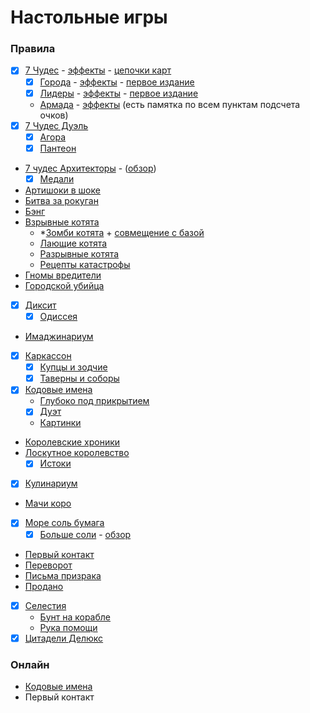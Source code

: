 Настольные игры
=

### Правила
- [x] [7 Чудес](https://hobbygames.ru/download/rules/7_chudes_2020_Rules.pdf) - [эффекты](https://tesera.ru/images/items/1824212/%D0%9E%D0%BF%D0%B8%D1%81%D0%B0%D0%BD%D0%B8%D0%B5%20%D1%8D%D1%84%D1%84%D0%B5%D0%BA%D1%82%D0%BE%D0%B2.pdf) - [цепочки карт](https://hobbygames.ru/download/rules/7_chudes_2020_Spisok_Cepochek_Kart.pdf)
  - [x] [Города](https://tesera.ru/images/items/1910422/Cities%20rus%20v1.1.pdf) - [эффекты](https://tesera.ru/images/items/1941835/7ci-ru02-effects-description.pdf) - [первое издание](https://www.igroved.ru/games/7-wonders-cities/rules_7-wonders-cities.pdf)
  - [x] [Лидеры](https://tesera.ru/images/items/1910425/Leaders%20rus%20v1.1.pdf) - [эффекты](https://tesera.ru/images/items/1941837/7le-ru02-effects-description.pdf) - [первое издание](https://tesera.ru/images/items/152617/7Wonders-Leaders-Rules-RU_v1.pdf)
  - [Армада](https://tesera.ru/images/items/1910428/Armada%20rus.pdf) - [эффекты](https://tesera.ru/images/items/1913338/Armada%20des%20rus.pdf) (есть памятка по всем пунктам подсчета очков)
- [x] [7 Чудес Дуэль](https://hobbygames.ru/download/rules/rules_7-wonders-duel.pdf)
  - [x] [Агора](https://tesera.ru/images/items/1782952/%D0%90%D0%B3%D0%BE%D1%80%D0%B0(%D1%80%D1%83%D1%81).pdf)
  - [x] [Пантеон](https://tesera.ru/images/items/873458/%D0%9F%D1%80%D0%B0%D0%B2%D0%B8%D0%BB%D0%B0%20%D0%9F%D0%B0%D0%BD%D1%82%D0%B5%D0%BE%D0%BD.pdf)
- [7 чудес Архитекторы](https://hobbygames.ru/download/rules/7_Wonders_Architects_Rules.pdf) - ([обзор](https://nastol.io/publications/4631_7_cudes_arxitektory_stan_lucsim_zodcim_drevnego_mira))
  - [x] [Медали](https://hobbygames.ru/download/rules/7-wonders-architects-medals-rules.pdf)
- [Артишоки в шоке](https://hobbygames.ru/download/rules/Artishoki_v_shoke_rules.pdf)
- [Битва за рокуган](https://hobbygames.ru/download/rules/Bitva_za_Rokugan_Rules.pdf)
- [Бэнг](https://hobbygames.ru/download/rules/bang_rules-web_2015.pdf)
- [Взрывные котята](https://hobbygames.ru/download/rules/Exploding%20Kittens_Rules.pdf)
  - *[Зомби котята](https://hobbygames.ru/download/rules/Zombie_Kittens_Rules.pdf) + [совмещение с базой](https://hobbygames.ru/download/rules/Zombi_apocalipsis_rules.pdf)
  - [Лающие котята](https://hobbygames.ru/download/rules/Lajushhie_kotjata_Rules.pdf)
  - [Разрывные котята](https://hobbygames.ru/download/rules/imploding_kittens_00.pdf)
  - [Рецепты катастрофы](https://hobbygames.ru/download/rules/recepti-kotostrofi-rules.pdf)
- [Гномы вредители](https://hobbygames.ru/download/rules/Gnomvred_deluxe_rules.pdf)
- [Городской убийца](https://hobbygames.ru/download/rules/gorodskoj-ubijca-rules-v22.pdf)
- [x] [Диксит](https://hobbygames.ru/download/rules/Dixit21_Rules.pdf)
  - [x] [Одиссея](https://hobbygames.ru/download/rules/Diksit_Odisseya_Rules.pdf)
- [Имаджинариум](https://cosmodrome.games/upload/iblock/d31/d31677d8a57234da0a76fa6b58c74622.pdf)
- [x] [Каркассон](https://hobbygames.ru/download/rules/Carcassonne2019_Rules.pdf)
  - [x] [Купцы и зодчие](https://hobbygames.ru/download/rules/Pravila_Karkasson_kupci_i_zodchie_compressed.pdf)
  - [x] [Таверны и соборы](https://hobbygames.ru/download/rules/Kakasson_taverni_rules.pdf)
- [x] [Кодовые имена](https://hobbygames.ru/download/rules/Codenames.pdf)
  - [Глубоко под прикрытием](https://hobbygames.ru/download/rules/Codenames_Pod_Prikrytiem_Rules.pdf)
  - [x] [Дуэт](https://hobbygames.ru/download/rules/0016CodenamesDuet.pdf)
  - [Картинки](https://gaga.ru/gaga/files/pdf/rules/ru/3266.pdf)
- [Королевские хроники](https://hobbygames.ru/download/rules/PG-17024_Instruction_rus.pdf)
- [Лоскутное королевство](https://hobbygames.ru/download/rules/rules_kingdomino.pdf)
  - [x] [Истоки](https://hobbygames.ru/download/rules/Kingdomino_Origins_Rules.pdf)
- [x] [Кулинариум](https://hobbygames.ru/download/rules/Kulinarium_rules-web.pdf)
- [Мачи коро](https://hobbygames.ru/download/rules/Machi_Koro_rules-web_2015.pdf)
- [x] [Море соль бумага](https://hobbygames.ru/download/rules/More_sol_bumaga_Rules.pdf)
  - [x] [Больше соли](rules/sea-salt-paper-more-salt.pdf) - [обзор](https://boardgamer.ru/v-chyom-sol-izuchaem-dopolnenie-bolshe-soli/?ysclid=m5n1qtz4yr654375293)
- [Первый контакт](https://tesera.ru/images/items/1395920/b5cbce9050d28ab0a74cecea3fb85fcd.pdf)
- [Переворот](https://hobbygames.ru/download/rules/perevorot-rules2.pdf)
- [Письма призрака](https://hobbygames.ru/download/rules/Pisma_Prizraka_Rules.pdf)
- [Продано](https://hobbygames.ru/download/rules/Prodano_Pravila.pdf)
- [x] [Селестия](https://hobbygames.ru/download/rules/Selestia_Rules.pdf)
  - [Бунт на корабле](https://hobbygames.ru/download/rules/Selestia_Bunt_Rules.pdf)
  - [Рука помощи](https://hobbygames.ru/download/rules/Pravila_selestia_ruka_pomoshi_compressed.pdf)
- [x] [Цитадели Делюкс](https://hobbygames.ru/download/rules/Citadels%20Deluxe_Rules_RU.pdf)

### Онлайн
- [Кодовые имена](https://codenames.runn.space)
- Первый контакт
